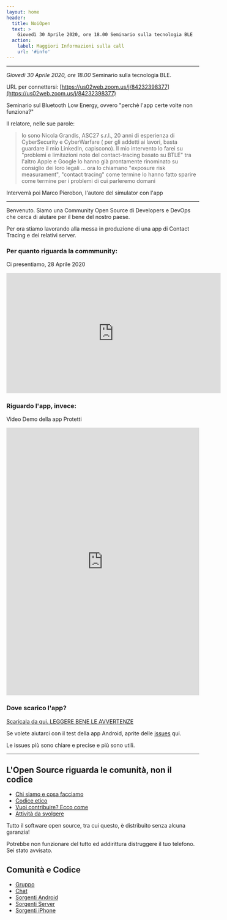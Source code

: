 ```yaml
---
layout: home
header:
  title: NoiOpen
  text: >
    Giovedì 30 Aprile 2020, ore 18.00 Seminario sulla tecnologia BLE
  action:
    label: Maggiori Informazioni sulla call
    url: '#info'
---
```


<a name="info">
  
---

*Giovedì 30 Aprile 2020, ore 18.00* Seminario sulla tecnologia BLE.

URL per connettersi: [https://us02web.zoom.us/j/84232398377](https://us02web.zoom.us/j/84232398377) 

Seminario sul Bluetooth Low Energy, ovvero "perchè l'app certe volte non funziona?"

Il relatore, nelle sue parole:

>Io sono Nicola Grandis, ASC27 s.r.l., 20 anni di esperienza di CyberSecurity e CyberWarfare (
>per gli addetti ai lavori, basta guardare il mio LinkedIn, capiscono).
> Il mio intervento lo farei su "problemi e limitazioni note del contact-tracing basato su BTLE"
>tra l'altro Apple e Google lo hanno già prontamente rinominato su consiglio dei loro legali ... 
> ora lo chiamano "exposure risk measurament", 
> "contact tracing" come termine lo hanno fatto sparire come termine per i problemi di cui parleremo domani


Interverrà poi Marco Pierobon,  l'autore del simulator con l'app

---


Benvenuto. Siamo una Community Open Source di Developers e DevOps  che cerca di aiutare per il bene del nostro paese. 
  
Per ora stiamo lavorando alla messa in produzione di una app di Contact Tracing e dei relativi server.
  
### Per quanto riguarda la commmunity:

Ci presentiamo, 28 Aprile 2020

<iframe width="560" height="315" src="https://www.youtube.com/embed/XByBrbeC_Yk" frameborder="0" allow="accelerometer; autoplay; encrypted-media; gyroscope; picture-in-picture" allowfullscreen></iframe>

### Riguardo l'app, invece:

Video Demo della app Protetti

<iframe width="100%" height="700px" src="https://www.youtube.com/embed/dPB7uXrVibc" frameborder="0" allow="accelerometer; autoplay; encrypted-media; gyroscope; picture-in-picture" allowfullscreen></iframe>

### Dove scarico l'app? 

[Scaricala da qui. LEGGERE BENE LE AVVERTENZE](https://github.com/noiapp/noi-app-android/releases/tag/0.2.0) 

Se volete aiutarci con il test della app Android, aprite delle [issues](https://github.com/noiapp/noi-app-android/issues) qui.

Le issues più sono chiare e precise e più sono utili.

---

## L'Open Source riguarda le comunità, non il codice

- [Chi siamo e cosa facciamo](about.md)
- [Codice etico](conduct.md)
- [Vuoi contribuire? Ecco come](helpus.md)
- [Attività da svolgere](https://github.com/noiapp/project)

Tutto il software open source, tra cui questo, è distribuito senza alcuna garanzia! 

Potrebbe non funzionare del tutto ed addirittura distruggere il tuo telefono. Sei stato avvisato.

## Comunità e Codice

- [Gruppo](https://groups.google.com/forum/#!forum/noiapp)
- [Chat](https://join.slack.com/t/noiapp/shared_invite/zt-dzdakd34-KvCn3HMlebqTH4ewlGamhg)
- [Sorgenti Android](https://github.com/noiapp/noi-app-android)
- [Sorgenti Server](https://github.com/noiapp/noiapp-backend)
- [Sorgenti iPhone](https://github.com/noiapp/noi-app-ios)

